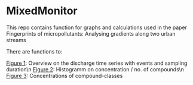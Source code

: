 # MixedMonitor

This repo contains function for graphs and calculations used in the paper Fingerprints of micropollutants: Analysing gradients along two urban streams

There are functions to:

[Figure 1](https://github.com/Jakobbenisch/MixedMonitor/blob/main/Figure%201): Overview on the discharge time series with events and sampling duration\n
[Figure 2](https://github.com/Jakobbenisch/MixedMonitor/blob/main/Figure%201): Histogramm on concentration / no. of compounds\n
[Figure 3](https://github.com/Jakobbenisch/MixedMonitor/blob/main/Figure%201): Concentrations of compound-classes



